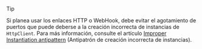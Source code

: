 > [!TIP]
>
> Si planea usar los enlaces HTTP o WebHook, debe evitar el agotamiento de puertos que puede deberse a la creación incorrecta de instancias de `HttpClient`. Para más información, consulte el artículo [Improper Instantiation antipattern](https://docs.microsoft.com/en-us/azure/architecture/antipatterns/improper-instantiation/) (Antipatrón de creación incorrecta de instancias).
>
